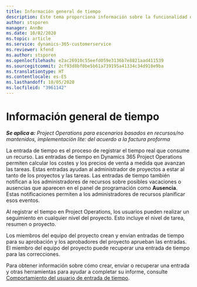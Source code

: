 ```yaml
---
title: Información general de tiempo
description: Este tema proporciona información sobre la funcionalidad de Tiempo de Dynamics 365 Project Operations.
author: stsporen
manager: AnnBe
ms.date: 10/02/2020
ms.topic: article
ms.service: dynamics-365-customerservice
ms.reviewer: kfend
ms.author: stsporen
ms.openlocfilehash: e2ac26910c55eefd059e3136b7e8821aad411539
ms.sourcegitcommit: 2cf93d8bf0be5b61a739195a41334c34d910e9ba
ms.translationtype: HT
ms.contentlocale: es-ES
ms.lasthandoff: 10/05/2020
ms.locfileid: "3961142"
---
```

# <a name="time-overview"></a>Información general de tiempo

_**Se aplica a:** Project Operations para escenarios basados en recursos/no mantenidos, implementación lite: del acuerdo a la factura proforma_

La entrada de tiempo es el proceso de registrar el tiempo real que consume un recurso. Las entradas de tiempo en Dynamics 365 Project Operations permiten calcular los costes y los precios de venta a medida que avanzan las tareas. Estas entradas ayudan al administrador de proyectos a estar al tanto de los proyectos y las tareas. Las entradas de tiempo también notifican a los administradores de recursos sobre posibles vacaciones o ausencias que aparecen en el panel de programación como **Ausencia**. Estas notificaciones permiten a los administradores de recursos planificar esos eventos.

Al registrar el tiempo en Project Operations, los usuarios pueden realizar un seguimiento en cualquier nivel del proyecto. Esto incluye el nivel de tarea, resumen o proyecto.

Los miembros del equipo del proyecto crean y envían entradas de tiempo para su aprobación y los aprobadores del proyecto aprueban las entradas. El miembro del equipo del proyecto puede recuperar una entrada de tiempo para las correcciones.

Para obtener información sobre cómo crear, enviar o recuperar una entrada y otras herramientas para ayudar a completar su informe, consulte [Comportamiento del usuario de entrada de tiempo](ui-behavior-time.md).

